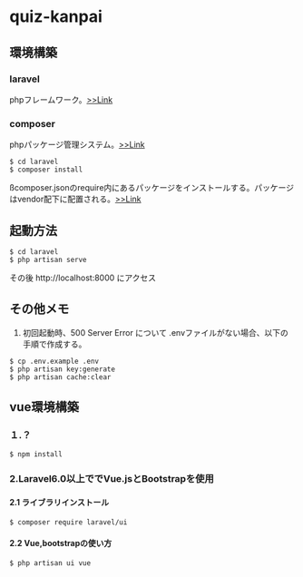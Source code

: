 # quiz-kanpai

## 環境構築

### laravel
phpフレームワーク。[>>Link](https://coinbaby8.com/laravel55-webapplication-vuejs.html)

### composer 
phpパッケージ管理システム。[>>Link](https://coinbaby8.com/laravel55-webapplication-vuejs.html)  
```
$ cd laravel
$ composer install
```
ßcomposer.jsonのrequire内にあるパッケージをインストールする。パッケージはvendor配下に配置される。[>>Link](https://qiita.com/atwata/items/d6f1cf95ce96ebe58010)


## 起動方法
```
$ cd laravel
$ php artisan serve
```
その後 http://localhost:8000 にアクセス

## その他メモ
1. 初回起動時、500 Server Error について
.envファイルがない場合、以下の手順で作成する。  
```
$ cp .env.example .env
$ php artisan key:generate
$ php artisan cache:clear
```

## vue環境構築 
### １.？
```
$ npm install
```
### 2.Laravel6.0以上ででVue.jsとBootstrapを使用
#### 2.1 ライブラリインストール
```
$ composer require laravel/ui
```
#### 2.2 Vue,bootstrapの使い方
```
$ php artisan ui vue
```
